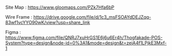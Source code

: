 Site Map :
https://www.gloomaps.com/PZk7Hfa6bP

Wire Frame :
https://drive.google.com/file/d/1c3_msFSOAYdDEJZqq-83wf1vcYYO90wK/view?usp=share_link

Figma :
https://www.figma.com/file/QNRJ7xuHrGS1E6j6u6Er4h/Thogfakade-POS-System?type=design&node-id=0%3A1&mode=design&t=zejA4f1LPjkE3Mxf-1
